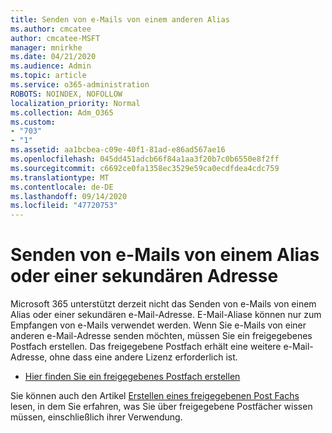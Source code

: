 ```yaml
---
title: Senden von e-Mails von einem anderen Alias
ms.author: cmcatee
author: cmcatee-MSFT
manager: mnirkhe
ms.date: 04/21/2020
ms.audience: Admin
ms.topic: article
ms.service: o365-administration
ROBOTS: NOINDEX, NOFOLLOW
localization_priority: Normal
ms.collection: Adm_O365
ms.custom:
- "703"
- "1"
ms.assetid: aa1bcbea-c09e-40f1-81ad-e86ad567ae16
ms.openlocfilehash: 045dd451adcb66f84a1aa3f20b7c0b6550e8f2ff
ms.sourcegitcommit: c6692ce0fa1358ec3529e59ca0ecdfdea4cdc759
ms.translationtype: MT
ms.contentlocale: de-DE
ms.lasthandoff: 09/14/2020
ms.locfileid: "47720753"
---
```

# <a name="send-email-from-an-alias-or-secondary-address"></a>Senden von e-Mails von einem Alias oder einer sekundären Adresse

Microsoft 365 unterstützt derzeit nicht das Senden von e-Mails von einem Alias oder einer sekundären e-Mail-Adresse. E-Mail-Aliase können nur zum Empfangen von e-Mails verwendet werden. Wenn Sie e-Mails von einer anderen e-Mail-Adresse senden möchten, müssen Sie ein freigegebenes Postfach erstellen. Das freigegebene Postfach erhält eine weitere e-Mail-Adresse, ohne dass eine andere Lizenz erforderlich ist.
  
- [Hier finden Sie ein freigegebenes Postfach erstellen](https://portal.office.com/AdminPortal/Home#/AssistedGuide/addemailoptions)

Sie können auch den Artikel [Erstellen eines freigegebenen Post Fachs](https://docs.microsoft.com/microsoft-365/admin/email/create-a-shared-mailbox) lesen, in dem Sie erfahren, was Sie über freigegebene Postfächer wissen müssen, einschließlich ihrer Verwendung.